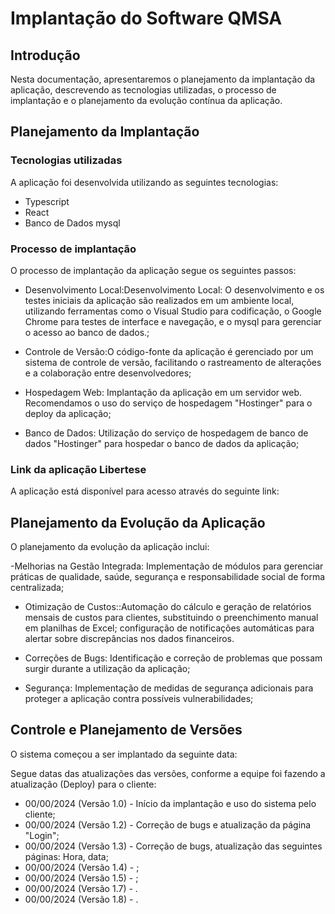 # Implantação do Software QMSA

## Introdução
Nesta documentação, apresentaremos o planejamento da implantação da aplicação, descrevendo as tecnologias utilizadas, o processo de implantação e o planejamento da evolução contínua da aplicação.

## Planejamento da Implantação

### Tecnologias utilizadas

A aplicação foi desenvolvida utilizando as seguintes tecnologias:

- Typescript
- React
- Banco de Dados mysql


### Processo de implantação

O processo de implantação da aplicação segue os seguintes passos:

- Desenvolvimento Local:Desenvolvimento Local: O desenvolvimento e os testes iniciais da aplicação são realizados em um ambiente local, utilizando ferramentas como o Visual Studio para codificação, o Google Chrome para testes de interface e navegação, e o mysql para gerenciar o acesso ao banco de dados.;

- Controle de Versão:O código-fonte da aplicação é gerenciado por um sistema de controle de versão, facilitando o rastreamento de alterações e a colaboração entre desenvolvedores;

- Hospedagem Web: Implantação da aplicação em um servidor web. Recomendamos o uso do serviço de hospedagem "Hostinger" para o deploy da aplicação;

- Banco de Dados: Utilização do serviço de hospedagem de banco de dados "Hostinger" para hospedar o banco de dados da aplicação;


### Link da aplicação Libertese

A aplicação está disponível para acesso através do seguinte link: 


## Planejamento da Evolução da Aplicação

O planejamento da evolução da aplicação inclui:

-Melhorias na Gestão Integrada: Implementação de módulos para gerenciar práticas de qualidade, saúde, segurança e responsabilidade social de forma centralizada;

- Otimização de Custos::Automação do cálculo e geração de relatórios mensais de custos para clientes, substituindo o preenchimento manual em planilhas de Excel; configuração de notificações automáticas para alertar sobre discrepâncias nos dados financeiros.

- Correções de Bugs: Identificação e correção de problemas que possam surgir durante a utilização da aplicação;

- Segurança: Implementação de medidas de segurança adicionais para proteger a aplicação contra possíveis vulnerabilidades;
  
  

## Controle e Planejamento de Versões

O sistema começou a ser implantado da seguinte data: 

Segue datas das atualizações das versões, conforme a equipe foi fazendo a atualização (Deploy) para o cliente:

- 00/00/2024 (Versão 1.0) - Início da implantação e uso do sistema pelo cliente;
- 00/00/2024 (Versão 1.2) - Correção de bugs e atualização da página "Login";
- 00/00/2024 (Versão 1.3) - Correção de bugs, atualização das seguintes páginas: Hora, data;
- 00/00/2024 (Versão 1.4) - ;
- 00/00/2024 (Versão 1.5) - ;
- 00/00/2024 (Versão 1.7) - .
- 00/00/2024 (Versão 1.8) - .

